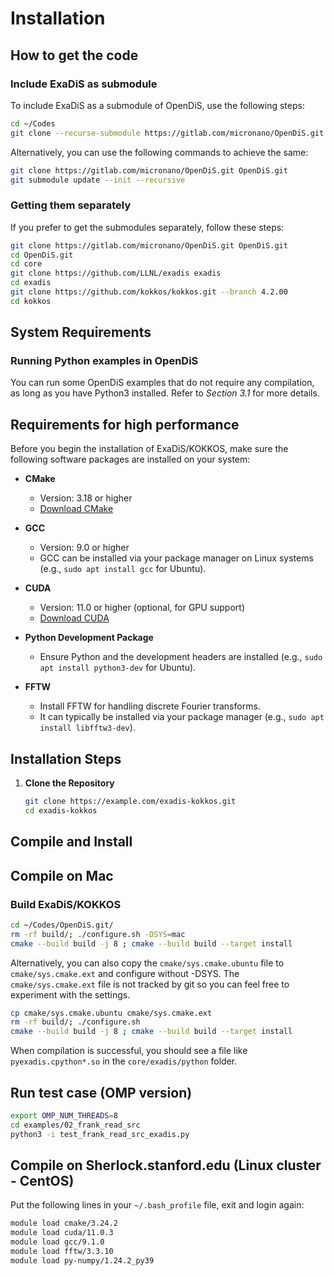 # Installation 


## How to get the code

### Include ExaDiS as submodule

To include ExaDiS as a submodule of OpenDiS, use the following steps:

```bash
cd ~/Codes
git clone --recurse-submodule https://gitlab.com/micronano/OpenDiS.git OpenDiS.git
```

Alternatively, you can use the following commands to achieve the same:

```bash
git clone https://gitlab.com/micronano/OpenDiS.git OpenDiS.git
git submodule update --init --recursive
```

### Getting them separately

If you prefer to get the submodules separately, follow these steps:

```bash
git clone https://gitlab.com/micronano/OpenDiS.git OpenDiS.git
cd OpenDiS.git
cd core
git clone https://github.com/LLNL/exadis exadis
cd exadis
git clone https://github.com/kokkos/kokkos.git --branch 4.2.00
cd kokkos
```

## System Requirements

### Running Python examples in OpenDiS

You can run some OpenDiS examples that do not require any compilation, as long as you have Python3 installed. Refer to *Section 3.1* for more details.

## Requirements for high performance
 

Before you begin the installation of ExaDiS/KOKKOS, make sure the following software packages are installed on your system:

- **CMake**
  - Version: 3.18 or higher
  - [Download CMake](https://cmake.org/download/)

- **GCC**
  - Version: 9.0 or higher
  - GCC can be installed via your package manager on Linux systems (e.g., `sudo apt install gcc` for Ubuntu).

- **CUDA**
  - Version: 11.0 or higher (optional, for GPU support)
  - [Download CUDA](https://developer.nvidia.com/cuda-downloads)

- **Python Development Package**
  - Ensure Python and the development headers are installed (e.g., `sudo apt install python3-dev` for Ubuntu).

- **FFTW**
  - Install FFTW for handling discrete Fourier transforms.
  - It can typically be installed via your package manager (e.g., `sudo apt install libfftw3-dev`).

## Installation Steps

1. **Clone the Repository**
   ```bash
   git clone https://example.com/exadis-kokkos.git
   cd exadis-kokkos

## Compile and Install

## Compile on Mac

### Build ExaDiS/KOKKOS

```bash
cd ~/Codes/OpenDiS.git/
rm -rf build/; ./configure.sh -DSYS=mac
cmake --build build -j 8 ; cmake --build build --target install
```

Alternatively, you can also copy the ``cmake/sys.cmake.ubuntu`` file to ``cmake/sys.cmake.ext`` and configure without -DSYS. The ``cmake/sys.cmake.ext`` file is not tracked by git so you can feel free to experiment with the settings.

```bash
cp cmake/sys.cmake.ubuntu cmake/sys.cmake.ext
rm -rf build/; ./configure.sh 
cmake --build build -j 8 ; cmake --build build --target install
```

When compilation is successful, you should see a file like ``pyexadis.cpython*.so`` in the ``core/exadis/python`` folder.

## Run test case (OMP version)


```bash
export OMP_NUM_THREADS=8
cd examples/02_frank_read_src
python3 -i test_frank_read_src_exadis.py
```

## Compile on Sherlock.stanford.edu (Linux cluster - CentOS)


Put the following lines in your ``~/.bash_profile`` file, exit and login again:

``` bash
module load cmake/3.24.2
module load cuda/11.0.3
module load gcc/9.1.0
module load fftw/3.3.10 
module load py-numpy/1.24.2_py39
```
